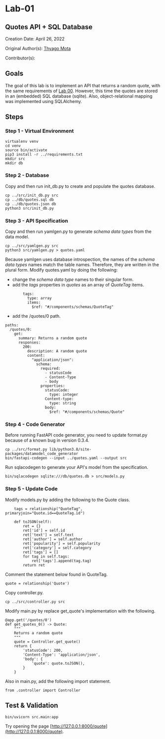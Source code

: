 # Lab-01

## Quotes API + SQL Database

Creation Date: April 26, 2022

Original Author(s): [Thyago Mota](https://github.com/thyagomota)

Contributor(s): 

## Goals

The goal of this lab is to implement an API that returns a random quote, with the same requirements of [Lab 00](../lab-00). However, this time the quotes are stored in an (embedded) SQL database (sqlite). Also, object-relational mapping was implemented using SQLAlchemy. 

## Steps

### Step 1 - Virtual Environment

```
virtualenv venv
cd venv
source bin/activate
pip3 install -r ../requirements.txt
mkdir src
mkdir db
```

### Step 2 - Database


Copy and then run init_db.py to create and populate the quotes database. 

```
cp ../src/init_db.py src
cp ../db/quotes.sql db
cp ../db/quotes.json db
python3 src/init_db.py
```

### Step 3 - API Specification

Copy and then run yamlgen.py to generate <em>schema data types</em> from the data model. 

```
cp ../src/yamlgen.py src
python3 src/yamlgen.py > quotes.yaml
```

Because yamlgen uses database introspection, the names of the <em>schema data types</em> names match the table names. Therefore, they are written in the plural form. Modify quotes.yaml by doing the following: 

* change the <em>schema data type</em> names to their singular form. 
* add the <em>tags</em> properties in <em>quotes</em> as an array of <em>QuoteTag</em> items.

```
        tags:
          type: array
          items: 
            $ref: "#/components/schemas/QuoteTag"
```

* add the /quotes/0 path. 

```
paths:
  /quotes/0:
    get:
      summary: Returns a random quote
      responses:
        200:
          description: A random quote
          content:
            "application/json":
              schema:
                required:
                  - statusCode
                  - Content-Type
                  - body
                properties:
                  statusCode: 
                    type: integer
                  Content-type: 
                    type: string 
                  body: 
                    $ref: "#/components/schemas/Quote"
```

### Step 4 - Code Generator

Before running FastAPI code generator, you need to update format.py because of a known bug in version 0.3.4.

```
cp ../src/format.py lib/python3.8/site-packages/datamodel_code_generator
bin/fastapi-codegen --input ../quotes.yaml --output src
```

Run sqlacodegen to generate your API's model from the specification. 

```
bin/sqlacodegen sqlite:///db/quotes.db > src/models.py
```

### Step 5 - Update Code

Modify models.py by adding the following to the Quote class. 

```
    tags = relationship("QuoteTag", primaryjoin="Quote.id==QuoteTag.id") 

    def toJSON(self):
        ret = {}
        ret['id'] = self.id
        ret['text'] = self.text
        ret['author'] = self.author 
        ret['popularity'] = self.popularity 
        ret['category'] = self.category
        ret['tags'] = []
        for tag in self.tags:
            ret['tags'].append(tag.tag)
        return ret
```

Comment the statement below found in QuoteTag. 

```
quote = relationship('Quote')
```

Copy controller.py.

```
cp ../src/controller.py src
```

Modify main.py by replace get_quote's implementation with the following.  

```
@app.get('/quotes/0')
def get_quotes_0() -> Quote:
    """
    Returns a random quote
    """
    quote = Controller.get_quote()
    return {
        'statusCode': 200, 
        'Content-Type': 'application/json',
        'body': {
            'quote': quote.toJSON(), 
        }
    }  
```

Also in main.py, add the following import statement. 

```
from .controller import Controller
```

## Test & Validation

```
bin/uvicorn src.main:app
```

Try opening the page [http://127.0.0.1:8000/quote](http://127.0.0.1:8000/quote).
